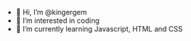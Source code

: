- 👋 Hi, I’m @kingergem
- 👀 I’m interested in coding
- 🌱 I’m currently learning Javascript, HTML and CSS




